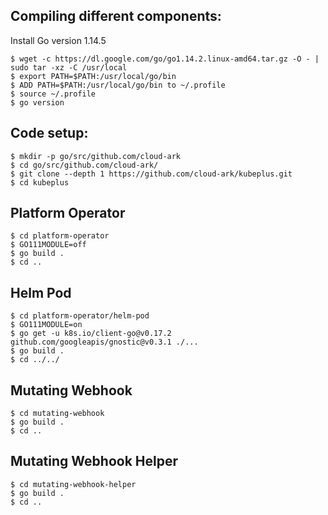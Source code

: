 Compiling different components:
-------------------------------

Install Go version 1.14.5

```
$ wget -c https://dl.google.com/go/go1.14.2.linux-amd64.tar.gz -O - | sudo tar -xz -C /usr/local
$ export PATH=$PATH:/usr/local/go/bin
$ ADD PATH=$PATH:/usr/local/go/bin to ~/.profile
$ source ~/.profile
$ go version
```

Code setup:
------------

```
$ mkdir -p go/src/github.com/cloud-ark
$ cd go/src/github.com/cloud-ark/
$ git clone --depth 1 https://github.com/cloud-ark/kubeplus.git
$ cd kubeplus
```

Platform Operator
------------------

```
$ cd platform-operator
$ GO111MODULE=off
$ go build .
$ cd ..
```

Helm Pod
---------

```
$ cd platform-operator/helm-pod
$ GO111MODULE=on
$ go get -u k8s.io/client-go@v0.17.2 github.com/googleapis/gnostic@v0.3.1 ./...
$ go build .
$ cd ../../
```

Mutating Webhook
-----------------

```
$ cd mutating-webhook
$ go build .
$ cd ..
```

Mutating Webhook Helper
------------------------

```
$ cd mutating-webhook-helper
$ go build .
$ cd ..
```



